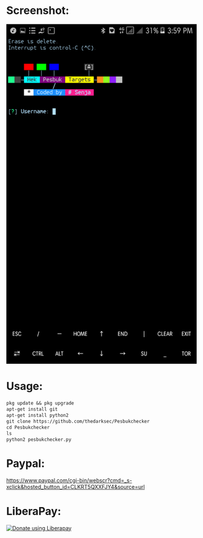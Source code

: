 # Screenshot:
![](./images/Screenshot.png)
# Usage:
```
pkg update && pkg upgrade
apt-get install git
apt-get install python2
git clone https://github.com/thedarksec/Pesbukchecker
cd Pesbukchecker
ls
python2 pesbukchecker.py
```
# Paypal:
https://www.paypal.com/cgi-bin/webscr?cmd=_s-xclick&hosted_button_id=CLKRT5QXXFJY4&source=url
# LiberaPay:
<noscript><a href="https://liberapay.com/thedarksec/donate"><img alt="Donate using Liberapay" src="https://liberapay.com/assets/widgets/donate.svg"></a></noscript>
